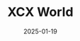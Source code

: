 ---
title: XCX World
alt: A concept vinyl for an unreleased album.
date: 2025-01-19
finished: 2025-02-25
tags: ['post', 'music', 'reformatting', 'concepts']
images: ['/assets/projects/XCX_World_B_low.jpg']
accent: '#3981c4'
---